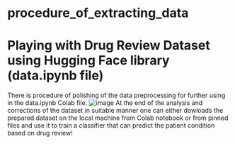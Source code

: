 # procedure_of_extracting_data
# Playing with  Drug Review Dataset using Hugging Face library (data.ipynb file)

There is procedure of polishing of the data preprocessing for further using in the data.ipynb Colab file.
![image](https://github.com/saakolch/procedure_of_extracting_data/assets/165416680/3898fb7e-8078-4ee5-bcfc-2c2497dbb8f5)
 At the end of the analysis and corrections of the dataset in suitable manner one can either dowloads the prepared dataset on the local machine from Colab notebook or from pinned files and use it to train a classifier that can predict the patient condition based on drug review!
